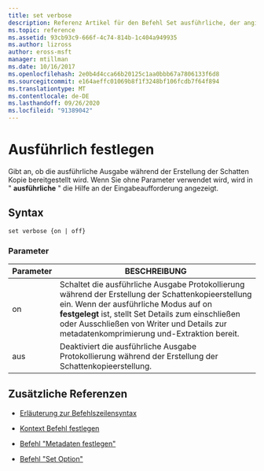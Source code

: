```yaml
---
title: set verbose
description: Referenz Artikel für den Befehl Set ausführliche, der angibt, ob die ausführliche Ausgabe während der Erstellung von Schatten Kopien bereitgestellt wird.
ms.topic: reference
ms.assetid: 93cb93c9-666f-4c74-814b-1c404a949935
ms.author: lizross
author: eross-msft
manager: mtillman
ms.date: 10/16/2017
ms.openlocfilehash: 2e0b4d4cca66b20125c1aa0bbb67a7806133f6d8
ms.sourcegitcommit: e164aeffc01069b8f1f3248bf106fcdb7f64f894
ms.translationtype: MT
ms.contentlocale: de-DE
ms.lasthandoff: 09/26/2020
ms.locfileid: "91389042"
---
```

# <a name="set-verbose"></a>Ausführlich festlegen

Gibt an, ob die ausführliche Ausgabe während der Erstellung der Schatten Kopie bereitgestellt wird. Wenn Sie ohne Parameter verwendet wird, wird in " **ausführliche** " die Hilfe an der Eingabeaufforderung angezeigt.

## <a name="syntax"></a>Syntax

```
set verbose {on | off}
```

### <a name="parameters"></a>Parameter

| Parameter | BESCHREIBUNG |
|--|--|
| on | Schaltet die ausführliche Ausgabe Protokollierung während der Erstellung der Schattenkopieerstellung ein. Wenn der ausführliche Modus auf on **festgelegt** ist, stellt Set Details zum einschließen oder Ausschließen von Writer und Details zur metadatenkomprimierung und-Extraktion bereit. |
| aus | Deaktiviert die ausführliche Ausgabe Protokollierung während der Erstellung der Schattenkopieerstellung. |

## <a name="additional-references"></a>Zusätzliche Referenzen

- [Erläuterung zur Befehlszeilensyntax](command-line-syntax-key.md)

- [Kontext Befehl festlegen](set-context.md)

- [Befehl "Metadaten festlegen"](set-metadata.md)

- [Befehl "Set Option"](set-option.md)
